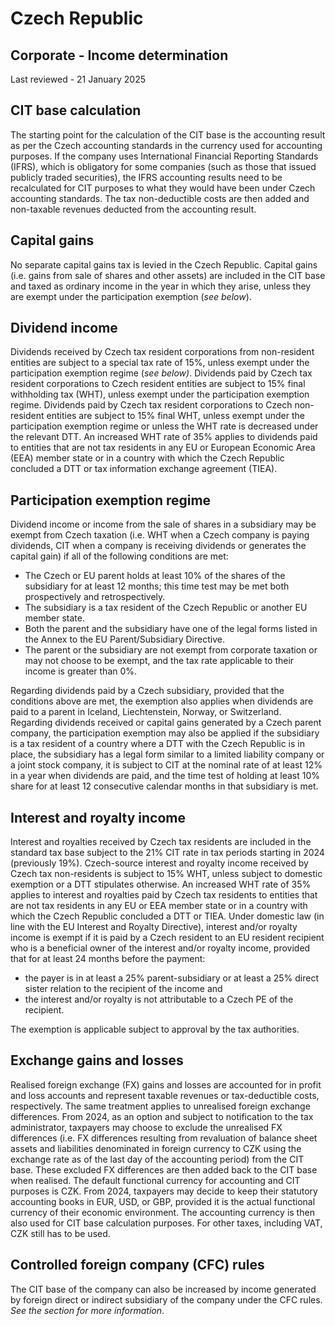 # Czech Republic
## Corporate - Income determination
Last reviewed - 21 January 2025
## CIT base calculation
The starting point for the calculation of the CIT base is the accounting result as per the Czech accounting standards in the currency used for accounting purposes. If the company uses International Financial Reporting Standards (IFRS), which is obligatory for some companies (such as those that issued publicly traded securities), the IFRS accounting results need to be recalculated for CIT purposes to what they would have been under Czech accounting standards.
The tax non-deductible costs are then added and non-taxable revenues deducted from the accounting result.
## Capital gains
No separate capital gains tax is levied in the Czech Republic. Capital gains (i.e. gains from sale of shares and other assets) are included in the CIT base and taxed as ordinary income in the year in which they arise, unless they are exempt under the participation exemption (_see below_).
## Dividend income
Dividends received by Czech tax resident corporations from non-resident entities are subject to a special tax rate of 15%, unless exempt under the participation exemption regime (_see_  _below)_.
Dividends paid by Czech tax resident corporations to Czech resident entities are subject to 15% final withholding tax (WHT), unless exempt under the participation exemption regime.
Dividends paid by Czech tax resident corporations to Czech non-resident entities are subject to 15% final WHT, unless exempt under the participation exemption regime or unless the WHT rate is decreased under the relevant DTT. An increased WHT rate of 35% applies to dividends paid to entities that are not tax residents in any EU or European Economic Area (EEA) member state or in a country with which the Czech Republic concluded a DTT or tax information exchange agreement (TIEA).
## Participation exemption regime
Dividend income or income from the sale of shares in a subsidiary may be exempt from Czech taxation (i.e. WHT when a Czech company is paying dividends, CIT when a company is receiving dividends or generates the capital gain) if all of the following conditions are met:
  * The Czech or EU parent holds at least 10% of the shares of the subsidiary for at least 12 months; this time test may be met both prospectively and retrospectively.
  * The subsidiary is a tax resident of the Czech Republic or another EU member state.
  * Both the parent and the subsidiary have one of the legal forms listed in the Annex to the EU Parent/Subsidiary Directive.
  * The parent or the subsidiary are not exempt from corporate taxation or may not choose to be exempt, and the tax rate applicable to their income is greater than 0%.


Regarding dividends paid by a Czech subsidiary, provided that the conditions above are met, the exemption also applies when dividends are paid to a parent in Iceland, Liechtenstein, Norway, or Switzerland.
Regarding dividends received or capital gains generated by a Czech parent company, the participation exemption may also be applied if the subsidiary is a tax resident of a country where a DTT with the Czech Republic is in place, the subsidiary has a legal form similar to a limited liability company or a joint stock company, it is subject to CIT at the nominal rate of at least 12% in a year when dividends are paid, and the time test of holding at least 10% share for at least 12 consecutive calendar months in that subsidiary is met.
## Interest and royalty income
Interest and royalties received by Czech tax residents are included in the standard tax base subject to the 21% CIT rate in tax periods starting in 2024 (previously 19%).
Czech-source interest and royalty income received by Czech tax non-residents is subject to 15% WHT, unless subject to domestic exemption or a DTT stipulates otherwise. An increased WHT rate of 35% applies to interest and royalties paid by Czech tax residents to entities that are not tax residents in any EU or EEA member state or in a country with which the Czech Republic concluded a DTT or TIEA.
Under domestic law (in line with the EU Interest and Royalty Directive), interest and/or royalty income is exempt if it is paid by a Czech resident to an EU resident recipient who is a beneficial owner of the interest and/or royalty income, provided that for at least 24 months before the payment:
  * the payer is in at least a 25% parent-subsidiary or at least a 25% direct sister relation to the recipient of the income and
  * the interest and/or royalty is not attributable to a Czech PE of the recipient.


The exemption is applicable subject to approval by the tax authorities.
## Exchange gains and losses
Realised foreign exchange (FX) gains and losses are accounted for in profit and loss accounts and represent taxable revenues or tax-deductible costs, respectively. The same treatment applies to unrealised foreign exchange differences.
From 2024, as an option and subject to notification to the tax administrator, taxpayers may choose to exclude the unrealised FX differences (i.e. FX differences resulting from revaluation of balance sheet assets and liabilities denominated in foreign currency to CZK using the exchange rate as of the last day of the accounting period) from the CIT base. These excluded FX differences are then added back to the CIT base when realised.
The default functional currency for accounting and CIT purposes is CZK. From 2024, taxpayers may decide to keep their statutory accounting books in EUR, USD, or GBP, provided it is the actual functional currency of their economic environment. The accounting currency is then also used for CIT base calculation purposes. For other taxes, including VAT, CZK still has to be used. 
## Controlled foreign company (CFC) rules
The CIT base of the company can also be increased by income generated by foreign direct or indirect subsidiary of the company under the CFC rules. _See the section for more information_.
